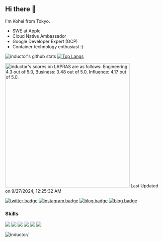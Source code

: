 ## Hi there 👋

I'm Kohei from Tokyo.

- SWE at Apple
- Cloud Native Ambassador
- Google Developer Expert (GCP)
- Container technology enthusiast :)

![inductor's github stats](https://github-readme-stats.vercel.app/api?username=inductor&show_icons=true)
[![Top Langs](https://github-readme-stats.vercel.app/api/top-langs/?username=inductor&layout=compact&hide=css)](https://github.com/anuraghazra/github-readme-stats)

<!--START_SECTION:lapras-card-->
<p ><a href="https://lapras.com/public/inductor" target="_blank" rel="noopener noreferrer"><img alt="inductor's scores on LAPRAS are as follows: Engineering: 4.3 out of 5.0, Business: 3.48 out of 5.0, Influence: 4.17 out of 5.0." src="https://lapras-card-generator.vercel.app/api/svg?e=4.3&b=3.48&i=4.17&b1=%23020e27&b2=%230e5593&i1=%2303102f&i2=%231688bf&l=en" width="400" ></a>  
Last Updated on 9/27/2024, 12:25:32 AM</p>
<!--END_SECTION:lapras-card-->

[![twitter badge](https://img.shields.io/badge/twitter-inductor-1da1f2?style=flat-square&logo=twitter)](https://twitter.com/_inductor_) [![instagram badge](https://img.shields.io/badge/instagram-inductor.kela-C42D81?style=flat-square&logo=instagram)](https://www.instagram.com/inductor.kela) [![blog badge](https://img.shields.io/badge/blog-blog.inductor.me-1f425f?style=flat-square)](https://blog.inductor.me) [![blog badge](https://img.shields.io/badge/speakerdeck-inductor-1f425f?style=flat-square)](https://speakerdeck.com/inductor)

### Skills

![](https://img.shields.io/badge/-Docker-EEE.svg?logo=docker&style=flat) ![](https://img.shields.io/badge/-Amazon%20AWS-232F3E.svg?logo=amazon-aws&style=flat) ![](https://img.shields.io/badge/-Google%20Cloud-EEE.svg?logo=google-cloud&style=flat) ![](https://img.shields.io/badge/-Kubernetes-EEE.svg?logo=kubernetes&style=flat) ![](https://img.shields.io/badge/-Visual%20Studio%20Code-007ACC.svg?logo=visual-studio-code&style=flat) ![](https://img.shields.io/badge/-Linux-6C6694.svg?logo=linux&style=flat) 

<p align="left"> <img src=https://komarev.com/ghpvc/?username=inductor alt=inductor/> </p>
